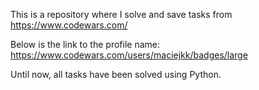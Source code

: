 This is a repository where I solve and save tasks from https://www.codewars.com/

Below is the link to the profile name:
https://www.codewars.com/users/maciejkk/badges/large

Until now, all tasks have been solved using Python.
